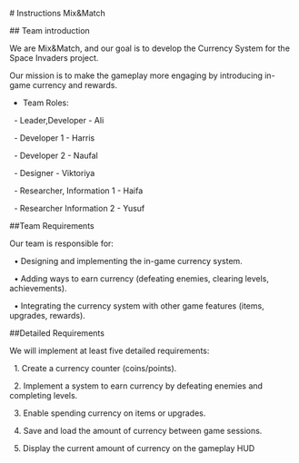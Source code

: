 \# Instructions Mix\&Match 

\## Team introduction

We are Mix\&Match, and our goal is to develop the Currency System for the Space Invaders project.

Our mission is to make the gameplay more engaging by introducing in-game currency and rewards.



* Team Roles:

&nbsp;	- Leader,Developer - Ali

&nbsp;	- Developer 1 - Harris

&nbsp;	- Developer 2 - Naufal

&nbsp;	- Designer - Viktoriya

&nbsp;	- Researcher, Information 1 - Haifa

&nbsp;	- Researcher Information 2 - Yusuf



\##Team Requirements



Our team is responsible for:

&nbsp;  •   Designing and implementing the in-game currency system.

&nbsp;  •   Adding ways to earn currency (defeating enemies, clearing levels, achievements).

&nbsp;  •   Integrating the currency system with other game features (items, upgrades, rewards).



\##Detailed Requirements



We will implement at least five detailed requirements:

&nbsp;  1.   Create a currency counter (coins/points).

&nbsp;  2.   Implement a system to earn currency by defeating enemies and completing levels.

&nbsp;  3.   Enable spending currency on items or upgrades.

&nbsp;  4.   Save and load the amount of currency between game sessions.

&nbsp;  5.   Display the current amount of currency on the gameplay HUD


